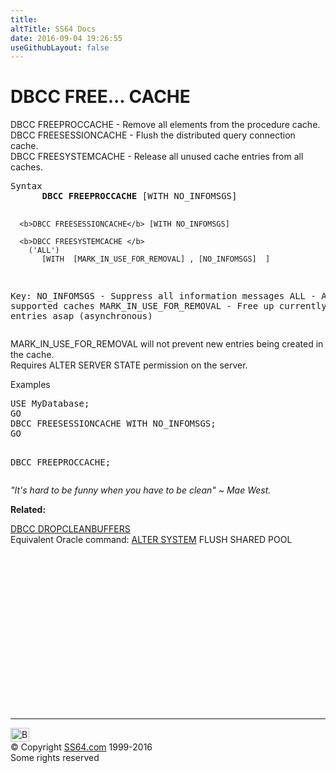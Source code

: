 ```yaml
---
title:
altTitle: SS64 Docs
date: 2016-09-04 19:26:55
useGithubLayout: false
---
```

<!-- #BeginLibraryItem "/Library/head_sql.lbi" --><!-- #EndLibraryItem --><h1>DBCC FREE... CACHE</h1>
<p>DBCC FREEPROCCACHE - Remove all elements from the procedure cache.<br>
DBCC FREESESSIONCACHE - Flush the distributed query connection cache.<br>
DBCC FREESYSTEMCACHE - Release all unused cache entries from all caches. </p>
<pre>Syntax
      <b>DBCC FREEPROCCACHE</b> [WITH NO_INFOMSGS]

      <b>DBCC FREESESSIONCACHE</b> [WITH NO_INFOMSGS]

      <b>DBCC FREESYSTEMCACHE </b>
        ('ALL') 
           [WITH  [MARK_IN_USE_FOR_REMOVAL] , [NO_INFOMSGS]  ]

Key:
    NO_INFOMSGS             - Suppress all information messages
    ALL                     - All supported caches
    MARK_IN_USE_FOR_REMOVAL - Free up currently used entries asap (asynchronous)
</pre>
<p> MARK_IN_USE_FOR_REMOVAL will not prevent new entries being created in the cache.<br>Requires ALTER SERVER STATE permission on the server.</p>
<p>Examples</p>
<pre>USE MyDatabase;<br>GO<br>DBCC FREESESSIONCACHE WITH NO_INFOMSGS;<br>GO

DBCC FREEPROCCACHE;</pre>
<p class="quote"><i>"It's hard to be funny when you have to be clean" ~ Mae West.</i></p>
<p><b>Related:</b></p>
<p> <a href="dbcc_dropclean.html">DBCC DROPCLEANBUFFERS</a><br>
Equivalent Oracle command: <a href="../ora/system_a.html">ALTER SYSTEM</a> FLUSH SHARED POOL</p><!-- #BeginLibraryItem "/Library/foot_sql.lbi" --><p>
<!-- ss64-sql -->
<ins class="adsbygoogle" style="display:inline-block;width:300px;height:250px" data-ad-client="ca-pub-6140977852749469" data-ad-slot="6953563613"></ins>
<script>
(adsbygoogle = window.adsbygoogle || []).push({});
</script></p>
<hr>
<div id="bl" class="footer"><a href="dbcc_free.html#"><img src="../images/top.png" width="30" height="22" alt="Back to the Top"></a></div>
<div id="br" class="footer, tagline">© Copyright <a href="../index.html">SS64.com</a> 1999-2016<br>
Some rights reserved</div><!-- #EndLibraryItem -->

